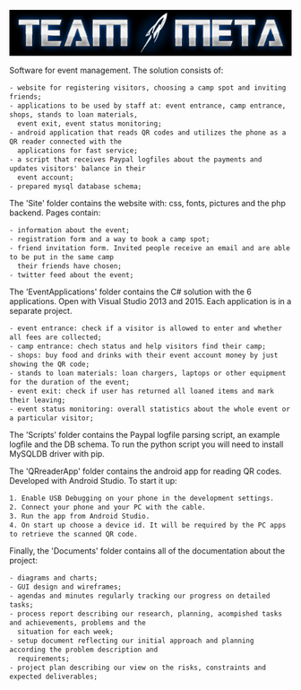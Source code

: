 ![logo](https://raw.githubusercontent.com/vs-slavchev/TEAM-META/master/logo.png)

Software for event management. The solution consists of:

	- website for registering visitors, choosing a camp spot and inviting friends;
	- applications to be used by staff at: event entrance, camp entrance, shops, stands to loan materials,
	  event exit, event status monitoring;
	- android application that reads QR codes and utilizes the phone as a QR reader connected with the
	  applications for fast service;
	- a script that receives Paypal logfiles about the payments and updates visitors' balance in their
	  event account;
	- prepared mysql database schema;


The 'Site' folder contains the website with: css, fonts, pictures and the php backend. Pages contain:

	- information about the event;
	- registration form and a way to book a camp spot;
	- friend invitation form. Invited people receive an email and are able to be put in the same camp
	  their friends have chosen;
	- twitter feed about the event;

The 'EventApplications' folder contains the C# solution with the 6 applications.
Open with Visual Studio 2013 and 2015. Each application is in a separate project.

	- event entrance: check if a visitor is allowed to enter and whether all fees are collected;
	- camp entrance: chech status and help visitors find their camp;
	- shops: buy food and drinks with their event account money by just showing the QR code;
	- stands to loan materials: loan chargers, laptops or other equipment for the duration of the event;
	- event exit: check if user has returned all loaned items and mark their leaving;
	- event status monitoring: overall statistics about the whole event or a particular visitor;

The 'Scripts' folder contains the Paypal logfile parsing script, an example logfile and the DB schema.
To run the python script you will need to install MySQLDB driver with pip.

The 'QRreaderApp' folder contains the android app for reading QR codes. Developed with Android Studio. To start it up:

	1. Enable USB Debugging on your phone in the development settings.
	2. Connect your phone and your PC with the cable.
	3. Run the app from Android Studio.
	4. On start up choose a device id. It will be required by the PC apps to retrieve the scanned QR code.


Finally, the 'Documents' folder contains all of the documentation about the project:

	- diagrams and charts;
	- GUI design and wireframes;
	- agendas and minutes regularly tracking our progress on detailed tasks;
	- process report describing our research, planning, acompished tasks and achievements, problems and the
	  situation for each week;
	- setup document reflecting our initial approach and planning according the problem description and
	  requirements;
	- project plan describing our view on the risks, constraints and expected deliverables;
